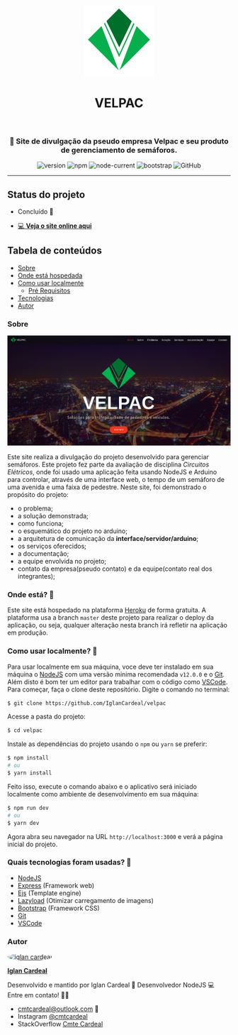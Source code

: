 <div align="center">
  <img src="./frontend/public/img/V.png" height="auto" width="160" alt="Velpac" />
  
# VELPAC

<br>

### :vertical_traffic_light: Site de divulgação da pseudo empresa Velpac e seu produto de gerenciamento de semáforos.

</div>

<div align="center">

![version](https://img.shields.io/badge/version-1.0.0-green) ![npm](https://img.shields.io/npm/v/npm) ![node-current](https://img.shields.io/badge/nodejs-%3E%3D12.0.0-green) ![bootstrap](https://img.shields.io/badge/bootstrap-v4.0-blueviolet) ![GitHub](https://img.shields.io/github/license/iglancardeal/velpac)

</div>

---

## Status do projeto

- Concluído :muscle:

- [:computer: **Veja o site online aqui**](https://velpac.herokuapp.com/)

## Tabela de conteúdos

<!--ts-->

- [Sobre](#sobre)
- [Onde está hospedada](#host)
- [Como usar localmente](#como-usar)
  - [Pré Requisitos](#como-usar)
- [Tecnologias](#tecnologias)
- [Autor](#autor)
<!--te-->

### Sobre

<p id="sobre"></p>

![tela-inicial](./frontend/public/img/inicial.png)

Este site realiza a divulgação do projeto desenvolvido para gerenciar semáforos. Este projeto fez parte da avaliação de disciplina _Circuitos Elétricos_, onde foi usado uma aplicação feita usando NodeJS e Arduino para controlar, através de uma interface web, o tempo de um semáforo de uma avenida e uma faixa de pedestre.
Neste site, foi demonstrado o propósito do projeto:

- o problema;
- a solução demonstrada;
- como funciona;
- o esquemático do projeto no arduino;
- a arquitetura de comunicação da **interface/servidor/arduino**;
- os serviços oferecidos;
- a documentação;
- a equipe envolvida no projeto;
- contato da empresa(pseudo contato) e da equipe(contato real dos integrantes);

### Onde está? :rocket:

<p id="host"></p>

Este site está hospedado na plataforma [Heroku](https://dashboard.heroku.com) de forma gratuita. A plataforma usa a branch `master` deste projeto para realizar o deploy da aplicação, ou seja, qualquer alteração nesta branch irá refletir na aplicação em produção.

### Como usar localmente? :pushpin:

<p id="como-usar"></p>

Para usar localmente em sua máquina, voce deve ter instalado em sua máquina o [NodeJS](https://nodejs.org/en/) com uma versão minima recomendada `v12.0.0` e o [Git](https://git-scm.com).
Além disto é bom ter um editor para trabalhar com o código como [VSCode](https://code.visualstudio.com/).
Para começar, faça o clone deste repositório. Digite o comando no terminal:

```bash
$ git clone https://github.com/IglanCardeal/velpac
```

Acesse a pasta do projeto:

```bash
$ cd velpac
```

Instale as dependências do projeto usando o `npm` ou `yarn` se preferir:

```bash
$ npm install
# ou
$ yarn install
```

Feito isso, execute o comando abaixo e o aplicativo será iniciado localmente como ambiente de desenvolvimento em sua máquina:

```bash
$ npm run dev
# ou
$ yarn dev
```

Agora abra seu navegador na URL `http://localhost:3000` e verá a página inicial do projeto.

### Quais tecnologias foram usadas? :wrench:

<p id="tecnologias"></p>

- [NodeJS](https://nodejs.org/en/)
- [Express](https://expressjs.com/pt-br/) (Framework web)
- [Ejs](https://ejs.co/) (Template engine)
- [Lazyload](https://www.npmjs.com/package/lazyload) (Otimizar carregamento de imagens)
- [Bootstrap](https://getbootstrap.com/) (Framework CSS)
- [Git](https://git-scm.com)
- [VSCode](https://code.visualstudio.com/)

### Autor

<p id="autor"></p>

<a href="https://blog.rocketseat.com.br/author/thiago/">
 <img style="border-radius: 50%;" src="https://avatars1.githubusercontent.com/u/37749943?s=460&u=70f3bf022f3a0f28c332b1aa984510910818ef02&v=4" width="100px;" alt="iglan cardeal"/>

<b>Iglan Cardeal</b>
</a>

Desenvolvido e mantido por Iglan Cardeal :hammer:
Desenvolvedor NodeJS 💻
Entre em contato! 👋🏽

- cmtcardeal@outlook.com :email:
- Instagram [@cmtcardeal](https://www.instagram.com/cmtecardeal/)
- StackOverflow [Cmte Cardeal](https://pt.stackoverflow.com/users/95771/cmte-cardeal?tab=profile)
